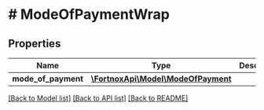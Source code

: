 # # ModeOfPaymentWrap

## Properties

Name | Type | Description | Notes
------------ | ------------- | ------------- | -------------
**mode_of_payment** | [**\FortnoxApi\Model\ModeOfPayment**](ModeOfPayment.md) |  |

[[Back to Model list]](../../README.md#models) [[Back to API list]](../../README.md#endpoints) [[Back to README]](../../README.md)
